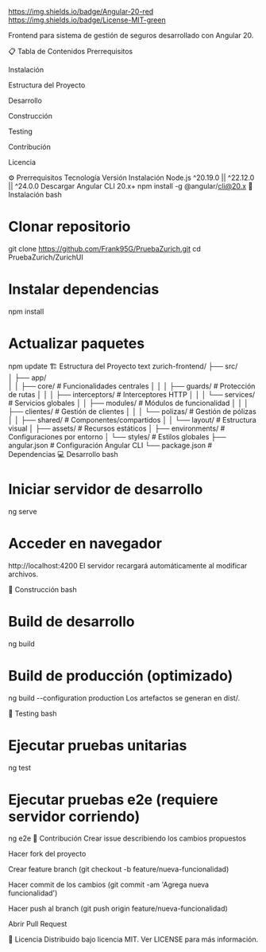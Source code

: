 https://img.shields.io/badge/Angular-20-red
https://img.shields.io/badge/License-MIT-green

Frontend para sistema de gestión de seguros desarrollado con Angular 20.

📋 Tabla de Contenidos
Prerrequisitos

Instalación

Estructura del Proyecto

Desarrollo

Construcción

Testing

Contribución

Licencia

⚙️ Prerrequisitos
Tecnología	Versión	Instalación
Node.js	^20.19.0 || ^22.12.0 || ^24.0.0	Descargar
Angular CLI	20.x+	npm install -g @angular/cli@20.x
🚀 Instalación
bash
# Clonar repositorio
git clone https://github.com/Frank95G/PruebaZurich.git
cd PruebaZurich/ZurichUI

# Instalar dependencias
npm install

# Actualizar paquetes
npm update
🏗 Estructura del Proyecto
text
zurich-frontend/
├── src/                         
│   ├── app/                     
│   │   ├── core/                # Funcionalidades centrales
│   │   │   ├── guards/          # Protección de rutas
│   │   │   ├── interceptors/    # Interceptores HTTP
│   │   │   └── services/        # Servicios globales
│   │   ├── modules/             # Módulos de funcionalidad
│   │   │   ├── clientes/        # Gestión de clientes
│   │   │   └── polizas/         # Gestión de pólizas
│   │   ├── shared/              # Componentes/compartidos
│   │   └── layout/              # Estructura visual
│   ├── assets/                  # Recursos estáticos
│   ├── environments/            # Configuraciones por entorno
│   └── styles/                  # Estilos globales
├── angular.json                 # Configuración Angular CLI
└── package.json                 # Dependencias
💻 Desarrollo
bash
# Iniciar servidor de desarrollo
ng serve

# Acceder en navegador
http://localhost:4200
El servidor recargará automáticamente al modificar archivos.

🔨 Construcción
bash
# Build de desarrollo
ng build

# Build de producción (optimizado)
ng build --configuration production
Los artefactos se generan en dist/.

🧪 Testing
bash
# Ejecutar pruebas unitarias
ng test

# Ejecutar pruebas e2e (requiere servidor corriendo)
ng e2e
🤝 Contribución
Crear issue describiendo los cambios propuestos

Hacer fork del proyecto

Crear feature branch (git checkout -b feature/nueva-funcionalidad)

Hacer commit de los cambios (git commit -am 'Agrega nueva funcionalidad')

Hacer push al branch (git push origin feature/nueva-funcionalidad)

Abrir Pull Request

📜 Licencia
Distribuido bajo licencia MIT. Ver LICENSE para más información.